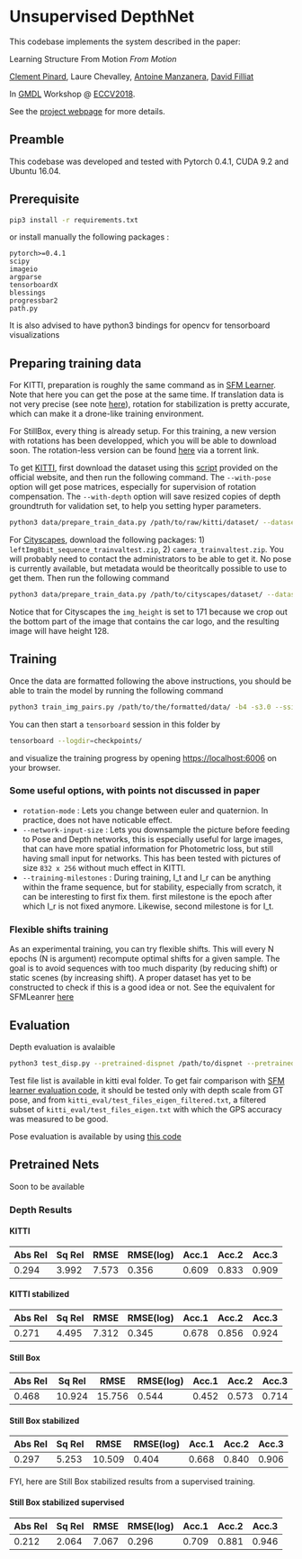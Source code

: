 # Unsupervised DepthNet

This codebase implements the system described in the paper:

Learning Structure From Motion *From Motion*

[Clement Pinard](http://perso.ensta-paristech.fr/~pinard/), Laure Chevalley, [Antoine Manzanera](http://perso.ensta-paristech.fr/~manzaner/), [David Filliat](http://perso.ensta-paristech.fr/~filliat/eng/)

In [GMDL](https://sites.google.com/site/deepgeometry2018/) Workshop @ [ECCV2018](https://eccv2018.org/).

See the [project webpage](http://perso.ensta-paristech.fr/~pinard/unsupervised-depthnet/) for more details. 

## Preamble
This codebase was developed and tested with Pytorch 0.4.1, CUDA 9.2 and Ubuntu 16.04.

## Prerequisite

```bash
pip3 install -r requirements.txt
```

or install manually the following packages :

```
pytorch>=0.4.1
scipy
imageio
argparse
tensorboardX
blessings
progressbar2
path.py
```

It is also advised to have python3 bindings for opencv for tensorboard visualizations

## Preparing training data
For KITTI, preparation is roughly the same command as in [SFM Learner](https://github.com/ClementPinard/SfmLearner-Pytorch). Note that here you can get the pose at the same time. If translation data is not very precise (see note [here](http://www.cvlibs.net/datasets/kitti/eval_odometry.php)), rotation for stabilization is pretty accurate, which can make it a drone-like training environment.

For StillBox, every thing is already setup. For this training, a new version with rotations has been developped, which you will be able to download soon. The rotation-less version can be found [here](http://academictorrents.com/details/4d3a60ad3c9ceac7662735ba8e90fb467b43a3aa) via a torrent link.

To get [KITTI](http://www.cvlibs.net/datasets/kitti/raw_data.php), first download the dataset using this [script](http://www.cvlibs.net/download.php?file=raw_data_downloader.zip) provided on the official website, and then run the following command. The `--with-pose` option will get pose matrices, especially for supervision of rotation compensation. The `--with-depth` option will save resized copies of depth groundtruth for validation set, to help you setting hyper parameters.

```bash
python3 data/prepare_train_data.py /path/to/raw/kitti/dataset/ --dataset-format 'kitti' --dump-root /path/to/resulting/formatted/data/ --width 416 --height 128 --num-threads 4 [--static-frames /path/to/static_frames.txt] [--with-pose] [--with-gt]
```

For [Cityscapes](https://www.cityscapes-dataset.com/), download the following packages: 1) `leftImg8bit_sequence_trainvaltest.zip`, 2) `camera_trainvaltest.zip`. You will probably need to contact the administrators to be able to get it. No pose is currently available, but metadata would be theoritcally possible to use to get them. Then run the following command
```bash
python3 data/prepare_train_data.py /path/to/cityscapes/dataset/ --dataset-format 'cityscapes' --dump-root /path/to/resulting/formatted/data/ --width 416 --height 171 --num-threads 4
```
Notice that for Cityscapes the `img_height` is set to 171 because we crop out the bottom part of the image that contains the car logo, and the resulting image will have height 128.

## Training
Once the data are formatted following the above instructions, you should be able to train the model by running the following command
```bash
python3 train_img_pairs.py /path/to/the/formatted/data/ -b4 -s3.0 --ssim 0.1 --epoch-size 3000 --sequence-length 3 --log-output [--with-gt] [--supervise-pose]
```
You can then start a `tensorboard` session in this folder by
```bash
tensorboard --logdir=checkpoints/
```
and visualize the training progress by opening [https://localhost:6006](https://localhost:6006) on your browser.

### Some useful options, with points not discussed in paper

 * `rotation-mode` : Lets you change between euler and quaternion. In practice, does not have noticable effect.
 * `--network-input-size` : Lets you downsample the picture before feeding to Pose and Depth networks, this is especially useful for large images, that can have more spatial information for Photometric loss, but still having small input for networks. This has been tested with pictures of size `832 x 256` without much effect in KITTI.
 * `--training-milestones` : During training, I_t and I_r can be anything within the frame sequence, but for stability, especially from scratch, it can be interesting to first fix them. first milestone is the epoch after which I_r is not fixed anymore. Likewise, second milestone is for I_t.

### Flexible shifts training

As an experimental training, you can try flexible shifts. This will every N epochs (N is argument) recompute optimal shifts for a given sample. The goal is to avoid sequences with too much disparity (by reducing shift) or static scenes (by increasing shift). A proper dataset has yet to be constructed to check if this is a good idea or not. See the equivalent for SFMLeanrer [here](https://github.com/ClementPinard/SfmLearner-Pytorch/blob/master/train_flexible_shifts.py)

## Evaluation

Depth evaluation is avalaible
```bash
python3 test_disp.py --pretrained-dispnet /path/to/dispnet --pretrained-posenet /path/to/posenet --dataset-dir /path/to/KITTI_raw --dataset-list /path/to/test_files_list
```

Test file list is available in kitti eval folder. To get fair comparison with [SFM learner evaluation code](hhttps://github.com/ClementPinard/SfmLearner-Pytorch/blob/master/test_disp.py), it should be tested only with depth scale from GT pose, and from `kitti_eval/test_files_eigen_filtered.txt`, a filtered subset of `kitti_eval/test_files_eigen.txt` with which the GPS accuracy was measured to be good.

Pose evaluation is available by using [this code](https://github.com/ClementPinard/SfmLearner-Pytorch/blob/master/test_pose.py)

## Pretrained Nets

Soon to be available

### Depth Results

#### KITTI

| Abs Rel | Sq Rel | RMSE  | RMSE(log) | Acc.1 | Acc.2 | Acc.3 |
|---------|--------|-------|-----------|-------|-------|-------|
| 0.294   | 3.992  | 7.573 | 0.356     | 0.609 | 0.833 | 0.909 | 

#### KITTI stabilized

| Abs Rel | Sq Rel | RMSE  | RMSE(log) | Acc.1 | Acc.2 | Acc.3 |
|---------|--------|-------|-----------|-------|-------|-------|
| 0.271   | 4.495  | 7.312 | 0.345     | 0.678 | 0.856 | 0.924 | 

#### Still Box

| Abs Rel | Sq Rel | RMSE   | RMSE(log) | Acc.1 | Acc.2 | Acc.3 |
|---------|--------|--------|-----------|-------|-------|-------|
| 0.468   | 10.924 | 15.756 | 0.544     | 0.452 | 0.573 | 0.714 | 

#### Still Box stabilized

| Abs Rel | Sq Rel | RMSE   | RMSE(log) | Acc.1 | Acc.2 | Acc.3 |
|---------|--------|--------|-----------|-------|-------|-------|
| 0.297   | 5.253  | 10.509 | 0.404     | 0.668 | 0.840 | 0.906 | 

FYI, here are Still Box stabilized results from a supervised training.

#### Still Box stabilized supervised

| Abs Rel | Sq Rel | RMSE  | RMSE(log) | Acc.1 | Acc.2 | Acc.3 |
|---------|--------|-------|-----------|-------|-------|-------|
| 0.212   | 2.064  | 7.067 | 0.296     | 0.709 | 0.881 | 0.946 |
